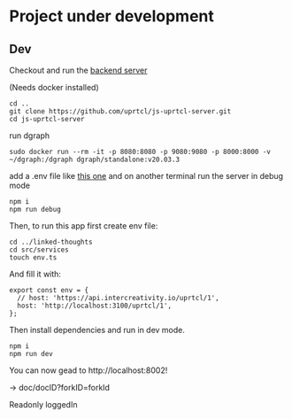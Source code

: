# Project under development

## Dev

Checkout and run the [backend server](https://github.com/uprtcl/js-uprtcl-server)

(Needs docker installed)

```
cd ..
git clone https://github.com/uprtcl/js-uprtcl-server.git
cd js-uprtcl-server
```

run dgraph

```
sudo docker run --rm -it -p 8080:8080 -p 9080:9080 -p 8000:8000 -v ~/dgraph:/dgraph dgraph/standalone:v20.03.3
```

add a .env file like [this one](https://gist.github.com/pepoospina/6993d1f03773b3b333008f66838ccae7) and
on another terminal run the server in debug mode

```
npm i
npm run debug
```

Then, to run this app first create env file:

```
cd ../linked-thoughts
cd src/services
touch env.ts
```

And fill it with:

```
export const env = {
  // host: 'https://api.intercreativity.io/uprtcl/1',
  host: 'http://localhost:3100/uprtcl/1',
};
```

Then install dependencies and run in dev mode.

```
npm i
npm run dev
```

You can now gead to http://localhost:8002!




-> doc/docID?forkID=forkId

Readonly  loggedIn